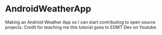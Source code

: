 # AndroidWeatherApp
Making an Android Weather App so I can start contributing to open source projects.
Credit for teaching me this tutorial goes to EDMT Dev on Youtube.
